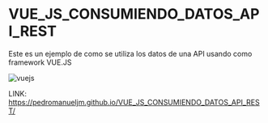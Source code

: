 # VUE_JS_CONSUMIENDO_DATOS_API_REST
Este es un ejemplo de como se utiliza los datos de una API usando como framework VUE.JS


![vuejs](https://user-images.githubusercontent.com/71619972/108304194-7603b980-7175-11eb-92f6-d5ef443d65d5.PNG)

LINK: https://pedromanueljm.github.io/VUE_JS_CONSUMIENDO_DATOS_API_REST/
